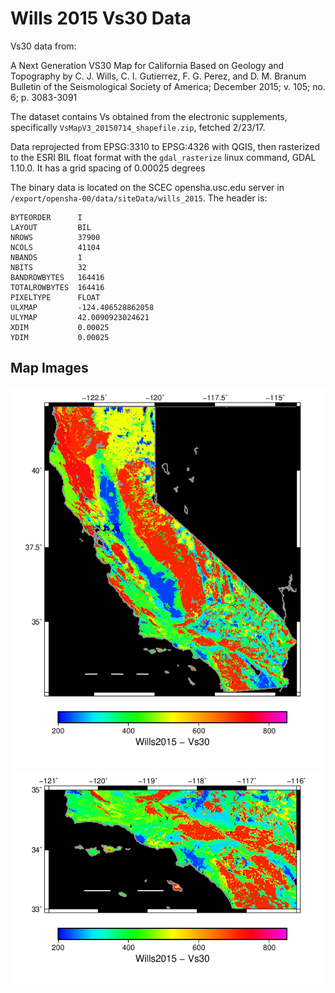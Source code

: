 # Wills 2015 Vs30 Data

Vs30 data from:

A Next Generation VS30 Map for California Based on Geology and Topography
by C. J. Wills, C. I. Gutierrez, F. G. Perez, and D. M. Branum
Bulletin of the Seismological Society of America; December 2015; v. 105; no. 6; p. 3083-3091

The dataset contains Vs obtained from the electronic supplements, specifically `VsMapV3_20150714_shapefile.zip`, fetched 2/23/17.

Data reprojected from EPSG:3310 to EPSG:4326 with QGIS, then rasterized to the ESRI BIL float format with the `gdal_rasterize` linux command, GDAL 1.10.0. It has a grid spacing of 0.00025 degrees

The binary data is located on the SCEC opensha.usc.edu server in `/export/opensha-00/data/siteData/wills_2015`. The header is:

```
BYTEORDER      I
LAYOUT         BIL
NROWS          37900
NCOLS          41104
NBANDS         1
NBITS          32
BANDROWBYTES   164416
TOTALROWBYTES  164416
PIXELTYPE      FLOAT
ULXMAP         -124.406528862058
ULYMAP         42.0090923024621
XDIM           0.00025
YDIM           0.00025
```

## Map Images

![California](wills_2015.png)
![SoCal](wills_2015_socal.png)
